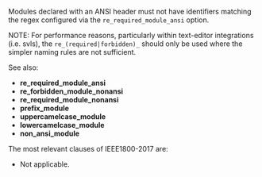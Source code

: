 Modules declared with an ANSI header must not have identifiers matching the
regex configured via the `re_required_module_ansi` option.

NOTE: For performance reasons, particularly within text-editor integrations
(i.e. svls), the `re_(required|forbidden)_` should only be used where the
simpler naming rules are not sufficient.

See also:
  - **re_required_module_ansi**
  - **re_forbidden_module_nonansi**
  - **re_required_module_nonansi**
  - **prefix_module**
  - **uppercamelcase_module**
  - **lowercamelcase_module**
  - **non_ansi_module**

The most relevant clauses of IEEE1800-2017 are:
  - Not applicable.
